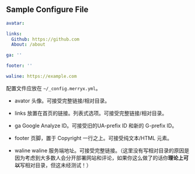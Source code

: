 ## Sample Configure File

```yaml
avatar:

links:
  Github: https://github.com
  About: /about

ga: ''

footer: ''

waline: https://example.com
```

配置文件应放在 ```~/_config.merryx.yml```。

- avator
头像。可接受完整链接/相对目录。

- links
放置在首页的链接。列表式选项。可接受完整链接/相对目录。

- ga
Google Analyze ID。可接受旧的UA-prefix ID 和新的 G-prefix ID。

- footer
页脚，置于 Copyright 一行之上。可接受纯文本/HTML 元素。

- waline
waline 服务端地址。可接受完整链接。（这里没有写相对目录的原因是因为考虑到大多数人会分开部署网站和评论，如果你这么做了的话你**理论上可以**写相对目录，但这未经测试！）